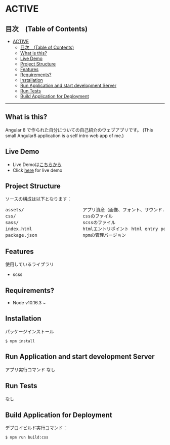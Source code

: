 # ACTIVE

## 目次　(Table of Contents)
- [ACTIVE](#active)
  - [目次　(Table of Contents)](#%e7%9b%ae%e6%ac%a1-table-of-contents)
  - [What is this?](#what-is-this)
  - [Live Demo](#live-demo)
  - [Project Structure](#project-structure)
  - [Features](#features)
  - [Requirements?](#requirements)
  - [Installation](#installation)
  - [Run Application and start development Server](#run-application-and-start-development-server)
  - [Run Tests](#run-tests)
  - [Build Application for Deployment](#build-application-for-deployment)

---

## What is this?
Angular 8 で作られた自分についての自己紹介のウェブアプリです。 (This small Angular8 application is a self intro web app of me.)

## Live Demo

- Live Demoは[こちらから](https://master.d96dqo2mwj537.amplifyapp.com/)
- Click [here](https://master.d96dqo2mwj537.amplifyapp.com/) for live demo

## Project Structure
ソースの構成は以下となります：
<pre>
assets/                      アプリ資産（画像、フォント、サウンド...）app assets (images, fonts, sounds...)
css/                         cssのファイル
sass/                        scssのファイル
index.html                   htmlエントリポイント html entry point
package.json                 npmの管理バージョン
</pre>

## Features
使用しているライブラリ
- scss

## Requirements?
- Node v10.16.3 ~

## Installation
パッケージインストール
```SH
$ npm install
```

## Run Application and start development Server
アプリ実行コマンド
なし

## Run Tests
 なし

## Build Application for Deployment
 デプロイビルド実行コマンド：
```SH
$ npm run build:css
```

